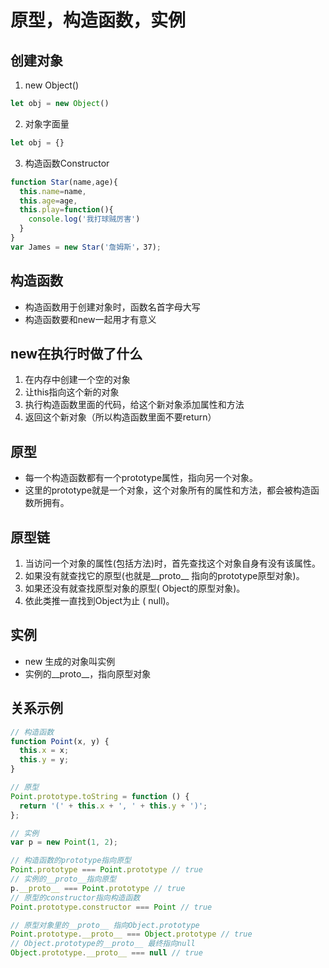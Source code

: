 # 原型，构造函数，实例

## 创建对象
1. new Object()
```javascript
let obj = new Object()
```
2. 对象字面量
```javascript
let obj = {}
```
3. 构造函数Constructor
```javascript
function Star(name,age){ 
  this.name=name,
  this.age=age,
  this.play=function(){
    console.log('我打球贼厉害')
  }
}
var James = new Star('詹姆斯'，37);
```

## 构造函数
- 构造函数用于创建对象时，函数名首字母大写
- 构造函数要和new一起用才有意义

## new在执行时做了什么
1. 在内存中创建一个空的对象
2. 让this指向这个新的对象
3. 执行构造函数里面的代码，给这个新对象添加属性和方法
4. 返回这个新对象（所以构造函数里面不要return）

## 原型
- 每一个构造函数都有一个prototype属性，指向另一个对象。
- 这里的prototype就是一个对象，这个对象所有的属性和方法，都会被构造函数所拥有。

## 原型链
1. 当访问一个对象的属性(包括方法)时，首先查找这个对象自身有没有该属性。
2. 如果没有就查找它的原型(也就是__proto__ 指向的prototype原型对象)。 
3. 如果还没有就查找原型对象的原型( Object的原型对象)。
4. 依此类推一直找到Object为止 ( null)。

## 实例
- new 生成的对象叫实例
- 实例的__proto__，指向原型对象

## 关系示例
```javascript
// 构造函数
function Point(x, y) {
  this.x = x;
  this.y = y;
}

// 原型
Point.prototype.toString = function () {
  return '(' + this.x + ', ' + this.y + ')';
};

// 实例
var p = new Point(1, 2);

// 构造函数的prototype指向原型
Point.prototype === Point.prototype // true
// 实例的__proto__指向原型
p.__proto__ === Point.prototype // true
// 原型的constructor指向构造函数
Point.prototype.constructor === Point // true

// 原型对象里的__proto__ 指向Object.prototype
Point.prototype.__proto__ === Object.prototype // true
// Object.prototype的__proto__ 最终指向null
Object.prototype.__proto__ === null // true
```
